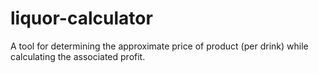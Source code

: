 # liquor-calculator
A tool for determining the approximate price of product (per drink) while calculating the associated profit.
